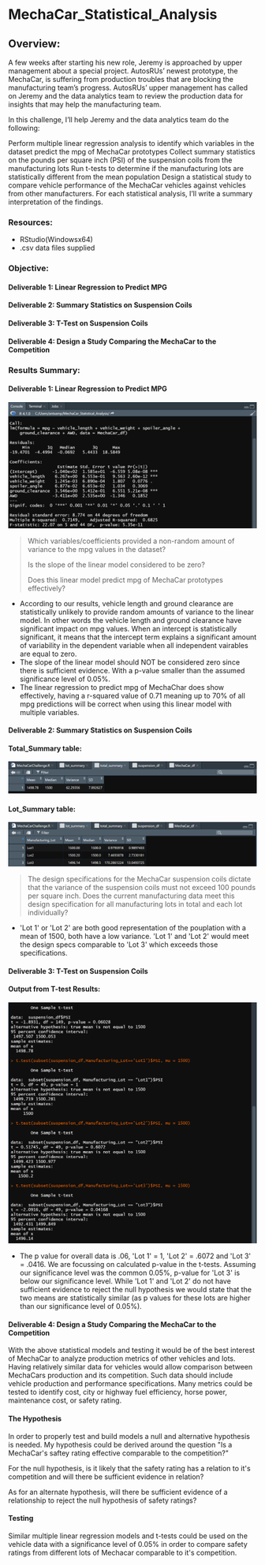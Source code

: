 # MechaCar_Statistical_Analysis
## Overview:
A few weeks after starting his new role, Jeremy is approached by upper management about a special project. AutosRUs’ newest prototype, the MechaCar, is suffering from production troubles that are blocking the manufacturing team’s progress. AutosRUs’ upper management has called on Jeremy and the data analytics team to review the production data for insights that may help the manufacturing team.

In this challenge, I’ll help Jeremy and the data analytics team do the following:

Perform multiple linear regression analysis to identify which variables in the dataset predict the mpg of MechaCar prototypes
Collect summary statistics on the pounds per square inch (PSI) of the suspension coils from the manufacturing lots
Run t-tests to determine if the manufacturing lots are statistically different from the mean population
Design a statistical study to compare vehicle performance of the MechaCar vehicles against vehicles from other manufacturers. For each statistical analysis, I’ll write a summary interpretation of the findings.

### Resources: 
  - RStudio(Windowsx64) 
  - .csv data files supplied
  
### Objective:
#### Deliverable 1: Linear Regression to Predict MPG
#### Deliverable 2: Summary Statistics on Suspension Coils
#### Deliverable 3: T-Test on Suspension Coils
#### Deliverable 4: Design a Study Comparing the MechaCar to the Competition

### Results Summary:
#### Deliverable 1: Linear Regression to Predict MPG

![image](https://github.com/antxamp/MechaCar_Statistical_Analysis/blob/main/Resources/deliverable1.PNG)
   > Which variables/coefficients provided a non-random amount of variance to the mpg values in the dataset?
   > 
   > Is the slope of the linear model considered to be zero?
   > 
   > Does this linear model predict mpg of MechaCar prototypes effectively? 
      
   -  According to our results, vehicle length and ground clearance are statistically unlikely to provide random amounts of variance to the linear model. In other words the vehicle length and ground clearance have significant impact on mpg values. When an intercept is statistically significant, it means that the intercept term explains a significant amount of variability in the dependent variable when all independent vairables are equal to zero.
   -  The slope of the linear model should NOT be considered zero since there is sufficient evidence. With a p-value smaller than the assumed significance level of 0.05%. 
   -  The linear regression to predict mpg of MechaChar does show effectively, having a r-squared value of 0.71 meaning up to 70% of all mpg predictions will be correct when using this linear model with multiple variables.

#### Deliverable 2: Summary Statistics on Suspension Coils
#### Total_Summary table:
![image](https://github.com/antxamp/MechaCar_Statistical_Analysis/blob/main/Resources/deliverable2A.PNG)

#### Lot_Summary table:
![image](https://github.com/antxamp/MechaCar_Statistical_Analysis/blob/main/Resources/deliverable2B.PNG)
  > The design specifications for the MechaCar suspension coils dictate that the variance of the suspension coils must not exceed 100 pounds per square inch. Does the current manufacturing data meet this design specification for all manufacturing lots in total and each lot individually?
  - 'Lot 1' or 'Lot 2' are both good representation of the pouplation with a mean of 1500, both have a low variance. 'Lot 1' and 'Lot 2' would meet the design specs comparable to 'Lot 3' which exceeds those specifications. 
 
 
#### Deliverable 3: T-Test on Suspension Coils
#### Output from T-test Results:
![image](https://github.com/antxamp/MechaCar_Statistical_Analysis/blob/main/Resources/deliverable3.PNG)
  - The p value for overall data is .06, 'Lot 1' = 1, 'Lot 2' = .6072 and 'Lot 3' = .0416. We are focussing on calculated p-value in the t-tests. Assuming our significance level was the common 0.05%, p-value for 'Lot 3' is below our significance level. While 'Lot 1' and 'Lot 2' do not have sufficient evidence to reject the null hypothesis we would state that the two means are statistically similar (as p values for these lots are higher than our significance level of 0.05%). 

#### Deliverable 4: Design a Study Comparing the MechaCar to the Competition
  With the above statistical models and testing it would be of the best interest of MechaCar to analyze production metrics of other vehicles and lots. Having relatively similar data for vehicles would allow comparison between MechaCars production and its competition. Such data should include vehicle production and performance specifications. Many metrics could be tested to identify cost, city or highway fuel efficiency, horse power, maintenance cost, or safety rating.

#### The Hypothesis
In order to properly test and build models a null and alternative hypothesis is needed. My hypothesis could be derived around the question "Is a MechaCar's saftey rating effective comparable to the competition?"

For the null hypothesis, is it likely that the safety rating has a relation to it's competition and will there be sufficient evidence in relation?

As for an alternate hypothesis, will there be sufficient evidence of a relationship to reject the null hypothesis of safety ratings?

#### Testing
Similar multiple linear regression models and t-tests could be used on the vehicle data with a significance level of 0.05% in order to compare safety ratings from different lots of Mechacar comparable to it's competition.


